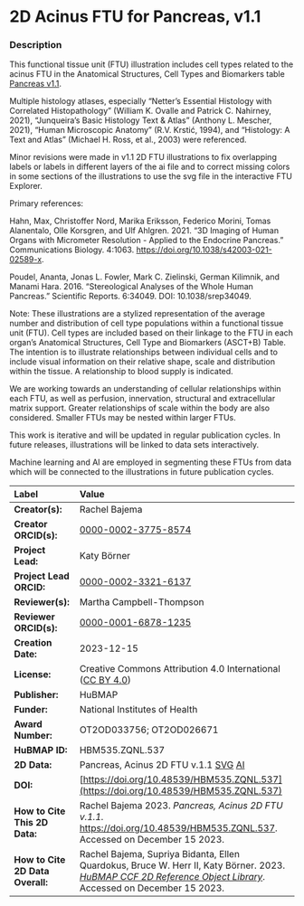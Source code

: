 # 2D Acinus FTU for Pancreas, v1.1

### Description
This functional tissue unit (FTU) illustration includes cell types related to the acinus FTU in the Anatomical Structures, Cell Types and Biomarkers table [Pancreas v1.1](https://doi.org/10.48539/HBM557.XHHV.557). 

Multiple histology atlases, especially “Netter’s Essential Histology with Correlated Histopathology” (William K. Ovalle and Patrick C. Nahirney, 2021), “Junqueira’s Basic Histology Text & Atlas” (Anthony L. Mescher, 2021), “Human Microscopic Anatomy” (R.V. Krstić, 1994), and “Histology: A Text and Atlas” (Michael H. Ross, et al., 2003) were referenced.

Minor revisions were made in v1.1 2D FTU illustrations to fix overlapping labels or labels in different layers of the ai file and to correct missing colors in some sections of the illustrations to use the svg file in the interactive FTU Explorer. 

Primary references:

Hahn, Max, Christoffer Nord, Marika Eriksson, Federico Morini, Tomas Alanentalo, Olle Korsgren, and Ulf Ahlgren. 2021. “3D Imaging of Human Organs with Micrometer Resolution - Applied to the Endocrine Pancreas.” Communications Biology. 4:1063. https://doi.org/10.1038/s42003-021-02589-x.

Poudel, Ananta, Jonas L. Fowler, Mark C. Zielinski, German Kilimnik, and Manami Hara. 2016. “Stereological Analyses of the Whole Human Pancreas.” Scientific Reports. 6:34049. DOI: 10.1038/srep34049.


Note: These illustrations are a stylized representation of the average number and distribution of cell type populations within a functional tissue unit (FTU). Cell types are included based on their linkage to the FTU in each organ’s Anatomical Structures, Cell Type and Biomarkers (ASCT+B) Table. The intention is to illustrate relationships between individual cells and to include visual information on their relative shape, scale and distribution within the tissue. A relationship to blood supply is indicated.

We are working towards an understanding of cellular relationships within each FTU, as well as perfusion, innervation, structural and extracellular matrix support. Greater relationships of scale within the body are also considered. Smaller FTUs may be nested within larger FTUs.

This work is iterative and will be updated in regular publication cycles. In future releases, illustrations will be linked to data sets interactively. 

Machine learning and AI are employed in segmenting these FTUs from data which will be connected to the illustrations in future publication cycles.


| Label | Value |
| :------------- |:-------------|
| **Creator(s):** | Rachel Bajema |
| **Creator ORCID(s):** | [0000-0002-3775-8574](https://orcid.org/0000-0002-3775-8574) |
| **Project Lead:** | Katy B&ouml;rner |
| **Project Lead ORCID:** | [0000-0002-3321-6137](https://orcid.org/0000-0002-3321-6137) |
| **Reviewer(s):** |Martha Campbell-Thompson |
| **Reviewer ORCID(s):** | [0000-0001-6878-1235](https://orcid.org/0000-0001-6878-1235) |
| **Creation Date:** | 2023-12-15 |
| **License:** | Creative Commons Attribution 4.0 International ([CC BY 4.0](https://creativecommons.org/licenses/by/4.0/)) |
| **Publisher:** | HuBMAP |
| **Funder:** | National Institutes of Health |
| **Award Number:** | OT2OD033756; OT2OD026671 |
| **HuBMAP ID:** |HBM535.ZQNL.537 |
| **2D Data:** | Pancreas, Acinus 2D FTU v.1.1 [SVG](https://cdn.humanatlas.io/hra-releases/v2.0/2d-ftu/2d-ftu-pancreas-pancreatic-acinus.svg) [AI](https://cdn.humanatlas.io/hra-releases/v2.0/2d-ftu/2d-ftu-pancreas-pancreatic-acinus.ai)|
| **DOI:** |[https://doi.org/10.48539/HBM535.ZQNL.537](https://doi.org/10.48539/HBM535.ZQNL.537) |
| **How to Cite This 2D Data:** | Rachel Bajema 2023. *Pancreas, Acinus 2D FTU v.1.1.* https://doi.org/10.48539/HBM535.ZQNL.537. Accessed on December 15 2023.  |
| **How to Cite 2D Data Overall:** | Rachel Bajema, Supriya Bidanta, Ellen Quardokus,  Bruce W. Herr II, Katy Börner. 2023. [*HuBMAP CCF 2D Reference Object Library*](https://humanatlas.io/2d-ftu-illustrations). Accessed on December 15 2023. |
